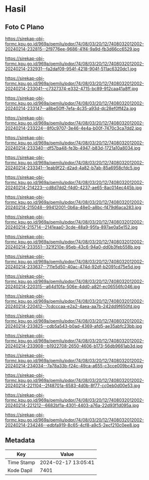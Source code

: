 # Hasil

## Foto C Plano

https://sirekap-obj-formc.kpu.go.id/969a/pemilu/pdpr/74/08/03/20/12/7408032012002-20240214-232815--2f9776ee-9686-41f4-9a9d-fb3d66cc6529.jpg

https://sirekap-obj-formc.kpu.go.id/969a/pemilu/pdpr/74/08/03/20/12/7408032012002-20240214-232931--fa2daf09-954f-4218-904f-511ac6320dc1.jpg

https://sirekap-obj-formc.kpu.go.id/969a/pemilu/pdpr/74/08/03/20/12/7408032012002-20240214-233041--c7327374-e332-4715-bc89-912caa41a8ff.jpg

https://sirekap-obj-formc.kpu.go.id/969a/pemilu/pdpr/74/08/03/20/12/7408032012002-20240214-233147--a8be50ff-7efa-4c35-a93d-dc28ef0ff42a.jpg

https://sirekap-obj-formc.kpu.go.id/969a/pemilu/pdpr/74/08/03/20/12/7408032012002-20240214-233224--8f0c9707-3e46-4e4a-b00f-7470c3ca7dd2.jpg

https://sirekap-obj-formc.kpu.go.id/969a/pemilu/pdpr/74/08/03/20/12/7408032012002-20240214-233340--df57ba48-fe3b-4947-b83d-1721a10a8034.jpg

https://sirekap-obj-formc.kpu.go.id/969a/pemilu/pdpr/74/08/03/20/12/7408032012002-20240214-233341--1eab9f22-d2ad-4a82-b7ab-85a6958cfdc5.jpg

https://sirekap-obj-formc.kpu.go.id/969a/pemilu/pdpr/74/08/03/20/12/7408032012002-20240214-214223--cd8d7dd2-f4d0-4237-ae65-8ac014ec445b.jpg

https://sirekap-obj-formc.kpu.go.id/969a/pemilu/pdpr/74/08/03/20/12/7408032012002-20240214-215048--99412001-0b6a-48e0-a8bc-f479d6aca283.jpg

https://sirekap-obj-formc.kpu.go.id/969a/pemilu/pdpr/74/08/03/20/12/7408032012002-20240214-215714--2141eaa0-3cde-48a9-95fa-897ae0a5e152.jpg

https://sirekap-obj-formc.kpu.go.id/969a/pemilu/pdpr/74/08/03/20/12/7408032012002-20240214-233551--321f210e-95eb-43c6-94a0-dd0b3feb558b.jpg

https://sirekap-obj-formc.kpu.go.id/969a/pemilu/pdpr/74/08/03/20/12/7408032012002-20240214-233637--711e5d50-40ac-474d-92df-b2091cd75e5d.jpg

https://sirekap-obj-formc.kpu.go.id/969a/pemilu/pdpr/74/08/03/20/12/7408032012002-20240214-220315--a64d10fa-506e-4dd0-a82f-ec06556fc046.jpg

https://sirekap-obj-formc.kpu.go.id/969a/pemilu/pdpr/74/08/03/20/12/7408032012002-20240214-220412--7cdcccaa-e2a2-4aea-aa7b-242dd9f650fd.jpg

https://sirekap-obj-formc.kpu.go.id/969a/pemilu/pdpr/74/08/03/20/12/7408032012002-20240214-233825--cdb5a543-b0ad-4369-afd5-ae35abfc23bb.jpg

https://sirekap-obj-formc.kpu.go.id/969a/pemilu/pdpr/74/08/03/20/12/7408032012002-20240214-233908--b1922708-2650-4606-b173-56db9661ab3d.jpg

https://sirekap-obj-formc.kpu.go.id/969a/pemilu/pdpr/74/08/03/20/12/7408032012002-20240214-234034--7a78a33b-f24c-49ca-a655-c3cce009bc43.jpg

https://sirekap-obj-formc.kpu.go.id/969a/pemilu/pdpr/74/08/03/20/12/7408032012002-20240214-221104--2f48701a-6583-4d0b-8f77-cc0eb0d00e53.jpg

https://sirekap-obj-formc.kpu.go.id/969a/pemilu/pdpr/74/08/03/20/12/7408032012002-20240214-221212--6682bf1a-4301-4403-a76a-22d93f1d095a.jpg

https://sirekap-obj-formc.kpu.go.id/969a/pemilu/pdpr/74/08/03/20/12/7408032012002-20240214-234246--edbfa919-8c65-4cf8-a9c5-2ecf210c0ee8.jpg


## Metadata

| Key        | Value               |
| ---------- | ------------------- |
| Time Stamp | 2024-02-17 13:05:41 |
| Kode Dapil | 7401                |



